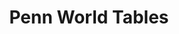 ---
citation: Feenstra, Robert C., Robert Inklaar and Marcel P. Timmer (2015), "The Next
  Generation of the Penn World Table" American Economic Review, 105(10), 3150-3182,
  available for download at www.ggdc.net/pwt
contributors:
- Robert C. Feenstra
- Robert Inklaar
- Marcel P. Timmer
cost: None
description: PWT version 10.0 is a database with information on relative levels of
  income, output, input and productivity, covering 183 countries between 1950 and
  2019. Access to the data is provided in Excel, Stata and online formats.
documentation: https://www.rug.nl/ggdc/docs/pwt100-user-guide-to-data-files.pdf
doi: https://doi.org/10.15141/S50T0R
last_edit: Fri, 13 Oct 2023 11:13:33 GMT
location: https://www.rug.nl/ggdc/productivity/pwt/?lang=en
maintained_by: Contact pwt@rug.nl
open_access: 'TRUE'
record_creation_timestamp: 11/22/2020 17:20:46
slug: pwt
tags:
- geography
- GDP
- productivity
terms_of_use: CC 4.0
timeframe: 1950-2017
title: Penn World Tables
uuid: 00c6f78f-f689-4d50-a965-812bfd528477
versioning: 'FALSE'
---
